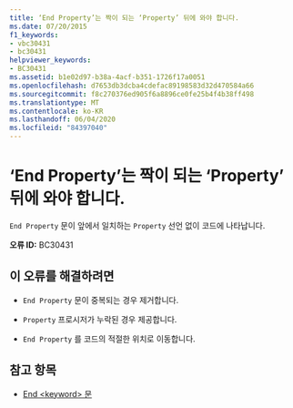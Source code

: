 ```yaml
---
title: ‘End Property’는 짝이 되는 ‘Property’ 뒤에 와야 합니다.
ms.date: 07/20/2015
f1_keywords:
- vbc30431
- bc30431
helpviewer_keywords:
- BC30431
ms.assetid: b1e02d97-b38a-4acf-b351-1726f17a0051
ms.openlocfilehash: d7653db3dcba4cdefac89198583d32d470584a66
ms.sourcegitcommit: f8c270376ed905f6a8896ce0fe25b4f4b38ff498
ms.translationtype: MT
ms.contentlocale: ko-KR
ms.lasthandoff: 06/04/2020
ms.locfileid: "84397040"
---
```

# <a name="end-property-must-be-preceded-by-a-matching-property"></a>‘End Property’는 짝이 되는 ‘Property’ 뒤에 와야 합니다.
`End Property` 문이 앞에서 일치하는 `Property` 선언 없이 코드에 나타납니다.  
  
 **오류 ID:** BC30431  
  
## <a name="to-correct-this-error"></a>이 오류를 해결하려면  
  
- `End Property` 문이 중복되는 경우 제거합니다.  
  
- `Property` 프로시저가 누락된 경우 제공합니다.  
  
- `End Property` 를 코드의 적절한 위치로 이동합니다.  
  
## <a name="see-also"></a>참고 항목

- [End \<keyword> 문](../language-reference/statements/end-keyword-statement.md)
